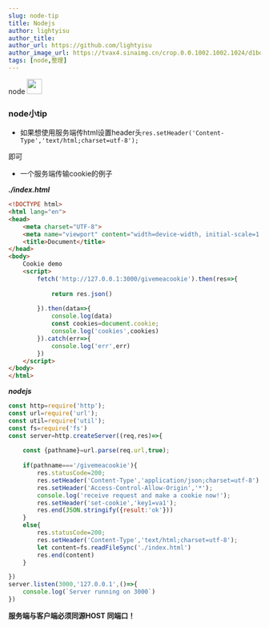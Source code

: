 ```yaml
---
slug: node-tip
title: Nodejs
author: lightyisu
author_title: 
author_url: https://github.com/lightyisu
author_image_url: https://tvax4.sinaimg.cn/crop.0.0.1002.1002.1024/d1bdec9fly8gkzcigbeltj20ru0ruabm.jpg?KID=imgbed,tva&Expires=1606556341&ssig=Cu95rZ4khr
tags: [node,整理]
---
```

node 
<img src='img/node_logo.png' height='30px'/>

<!--truncate-->

### node小tip

- 如果想使用服务端传html设置header头`res.setHeader('Content-Type','text/html;charset=utf-8');`


即可

- 一个服务端传输cookie的例子

  

***./index.html***

```html
<!DOCTYPE html>
<html lang="en">
<head>
    <meta charset="UTF-8">
    <meta name="viewport" content="width=device-width, initial-scale=1.0">
    <title>Document</title>
</head>
<body>
    Cookie demo
    <script>
        fetch('http://127.0.0.1:3000/givemeacookie').then(res=>{
            
            return res.json()
           
        }).then(data=>{
            console.log(data)
            const cookies=document.cookie;
            console.log('cookies',cookies)
        }).catch(err=>{
            console.log('err',err)
        })
    </script>
</body>
</html>
```

***nodejs***

```js
const http=require('http');
const url=require('url');
const util=require('util');
const fs=require('fs')
const server=http.createServer((req,res)=>{
   
    const {pathname}=url.parse(req.url,true);
   
    if(pathname==='/givemeacookie'){
        res.statusCode=200;
        res.setHeader('Content-Type','application/json;charset=utf-8');
        res.setHeader('Access-Control-Allow-Origin','*');
        console.log('receive request and make a cookie now!');
        res.setHeader('set-cookie','key1=va1');
        res.end(JSON.stringify({result:'ok'}))
    }
    else{
        res.statusCode=200;
        res.setHeader('Content-Type','text/html;charset=utf-8');
        let content=fs.readFileSync('./index.html')
        res.end(content)
    }

})
server.listen(3000,'127.0.0.1',()=>{
    console.log(`Server running on 3000`)
})

```

**服务端与客户端必须同源HOST 同端口！**